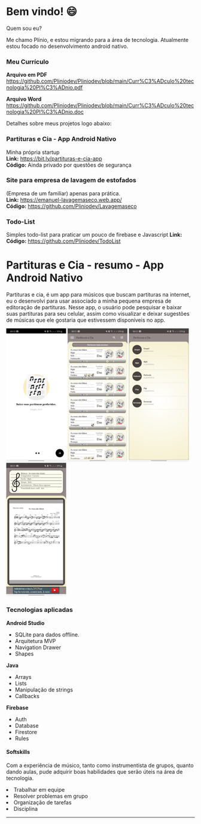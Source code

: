 # Bem vindo! 😄

Quem sou eu?
<p>Me chamo Plínio, e estou migrando para a área de tecnologia. Atualmente estou focado no desenvolvimento android nativo.</p>

### Meu Currículo
**Arquivo em PDF**
https://github.com/Pliniodev/Pliniodev/blob/main/Curr%C3%ADculo%20tecnologia%20Pl%C3%ADnio.pdf

**Arquivo Word**
https://github.com/Pliniodev/Pliniodev/blob/main/Curr%C3%ADculo%20tecnologia%20Pl%C3%ADnio.doc


Detalhes sobre meus projetos logo abaixo:

### Partituras e Cia - App Android Nativo
Minha própria startup<br>
**Link:** https://bit.ly/partituras-e-cia-app<br>
**Código:** Ainda privado por questões de segurança

### Site para empresa de lavagem de estofados 
(Empresa de um familiar) apenas para prática.<br>
**Link:** https://emanuel-lavagemaseco.web.app/<br>
**Código:** https://github.com/Pliniodev/Lavagemaseco

### Todo-List
Simples todo-list para praticar um pouco de firebase e Javascript
**Link:** <br>
**Código:** https://github.com/Pliniodev/TodoList <br>

# Partituras e Cia - resumo - App Android Nativo
<p>Partituras e cia, é um app para músicos que buscam partituras na internet, eu o desenvolvi para usar associado a minha pequena empresa de editoração de partituras.
Nesse app, o usuário pode pesquisar e baixar suas partituras para seu celular, assim como visualizar e deixar sugestões de músicas que ele gostaria que estivessem disponíveis no app.</p>

<p>
  <img src="https://github.com/Pliniodev/Pliniodev/blob/main/WhatsApp%20Image%202021-01-29%20at%2008.53.15.jpeg" width = "160" heigth = "500"/>
  <img src="https://github.com/Pliniodev/Pliniodev/blob/main/WhatsApp%20Image%202021-01-29%20at%2008.53.15%20(4).jpeg" width = "160" heigth = "500"/>
  <img src="https://github.com/Pliniodev/Pliniodev/blob/main/WhatsApp%20Image%202021-01-29%20at%2008.53.15%20(3).jpeg" width = "160" heigth = "500"/>
  <img src="https://github.com/Pliniodev/Pliniodev/blob/main/WhatsApp%20Image%202021-01-29%20at%2008.53.15%20(1).jpeg" width = "160" heigth = "500"/>
  
<p/>

### Tecnologias aplicadas
**Android Studio**
* SQLite para dados offline.
* Arquitetura MVP
* Navigation Drawer
* Shapes

**Java**
* Arrays
* Lists
* Manipulação de strings
* Callbacks

**Firebase**
* Auth
* Database
* Firestore
* Rules



<h4>
Softskills
</h4>
<p>Com a experiência de músico, tanto como instrumentista de grupos, quanto dando aulas, pude adquirir boas habilidades que serão úteis na área de tecnologia.
</p>
<li>Trabalhar em equipe</li><li>Resolver problemas em grupo</li><li>Organização de tarefas</li><li>Disciplina</li>

------------



<!--
**Pliniodev/Pliniodev** is a ✨ _special_ ✨ repository because its `README.md` (this file) appears on your GitHub profile.

Here are some ideas to get you started:

- 🔭 I’m currently working on ...
- 🌱 I’m currently learning ...
- 👯 I’m looking to collaborate on ...
- 🤔 I’m looking for help with ...
- 💬 Ask me about ...
- 📫 How to reach me: ...
- 😄 Pronouns: ...
- ⚡ Fun fact: ...

